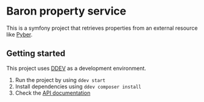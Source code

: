 # Baron property service

This is a symfony project that retrieves properties from an external resource like [Pyber](https://www.pyber.nl/).

## Getting started
This project uses [DDEV](https://ddev.readthedocs.io/en/stable/) as a development environment.

1. Run the project by using `ddev start`
2. Install dependencies using `ddev composer install`
3. Check the [API documentation](https://baron-property-service.nl.local/api/properties)
